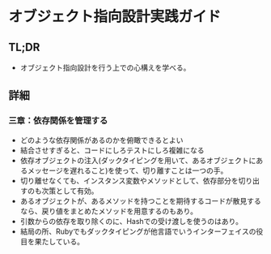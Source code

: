 # オブジェクト指向設計実践ガイド

## TL;DR

* オブジェクト指向設計を行う上での心構えを学べる。

## 詳細

### 三章：依存関係を管理する

* どのような依存関係があるのかを俯瞰できるとよい
* 結合させすぎると、コードにしろテストにしろ複雑になる
* 依存オブジェクトの注入(ダックタイピングを用いて、あるオブジェクトにあるメッセージを遅れること)を使って、切り離すことは一つの手。
* 切り離せなくても、インスタンス変数やメソッドとして、依存部分を切り出すのも次策として有効。
* あるオブジェクトが、あるメソッドを持つことを期待するコードが散見するなら、戻り値をまとめたメソッドを用意するのもあり。
* 引数からの依存を取り除くのに、Hashでの受け渡しを使うのはあり。
* 結局の所、Rubyでもダックタイピングが他言語でいうインターフェイスの役目を果たしている。
